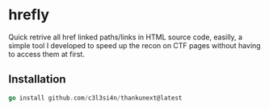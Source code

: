 # hrefly

Quick retrive all href linked paths/links in HTML source code, easilly, a simple tool I developed to speed up the recon on CTF pages without having to access them at first.

## Installation

```go
go install github.com/c3l3si4n/thankunext@latest
```

